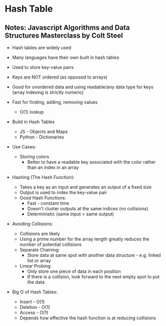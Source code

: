 # Hash Table

## Notes: Javascript Algorithms and Data Structures Masterclass by Colt Steel

- Hash tables are widely used
- Many languages have their own built in hash tables

- Used to store key-value pairs
- Keys are NOT ordered (as opposed to arrays)
- Good for unordered data and using readable/any data type for keys (array indexing is strictly numeric)
- Fast for finding, adding, removing values
  - O(1) lookup

- Build in Hash Tables
  - JS - Objects and Maps
  - Python - Dictionaries

- Use Cases:
  - Storing colors
    - Better to have a readable key associated with the color rather than an index in an array

- Hashing (The Hash Function):
  - Takes a key as an input and generates an output of a fixed size
  - Output is used to index the key-value pair
  - Good Hash Functions:
    - Fast - constant time
    - Doesn't cluster outputs at the same indices (no collisions)
    - Deterministic (same input = same output)

- Avoiding Collisions:
  - Collisions are likely
  - Using a prime number for the array length greatly reduces the number of potential collisions
  - Separate Chaining:
    - Store data at same spot with another data structure - e.g. linked list or array
  - Linear Probing:
    - Only store one piece of data in each position
    - If there is a collision, look forward to the next empty spot to put the data

- Big O of Hash Tables:
  - Insert - O(1)
  - Deletion - O(1)
  - Access - O(1)
  - Depends how effective the hash function is at reducing collisions
